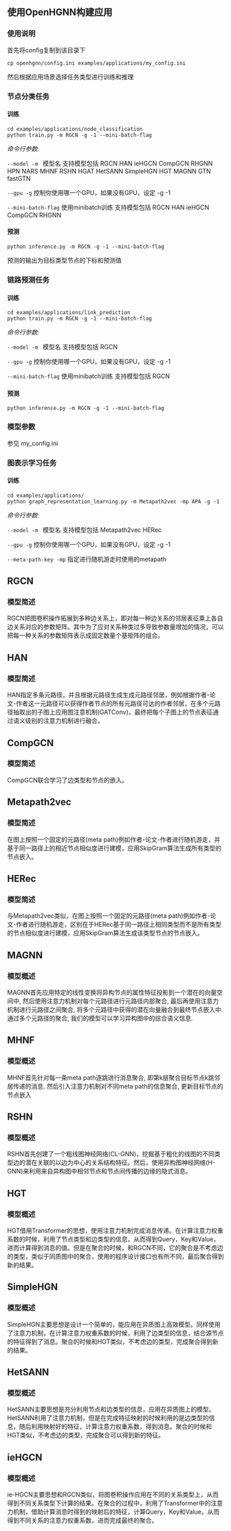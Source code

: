 ## 使用OpenHGNN构建应用

### 使用说明

首先将config复制到该目录下

```
cp openhgnn/config.ini examples/applications/my_config.ini 
```

然后根据应用场景选择任务类型进行训练和推理

### 节点分类任务

#### 训练

```
cd examples/applications/node_classification
python train.py -m RGCN -g -1 --mini-batch-flag
```

*命令行参数*:

``--model -m ``    模型名 支持模型包括 RGCN HAN ieHGCN CompGCN RHGNN HPN NARS MHNF RSHN HGAT HetSANN SimpleHGN HGT MAGNN GTN
fastGTN

``--gpu -g``    控制你使用哪一个GPU，如果没有GPU，设定 -g -1

``--mini-batch-flag``  使用minibatch训练 支持模型包括 RGCN HAN ieHGCN CompGCN RHGNN

#### 预测

```
python inference.py -m RGCN -g -1 --mini-batch-flag
```

预测的输出为目标类型节点的下标和预测值

### 链路预测任务

#### 训练

```
cd examples/applications/link_prediction
python train.py -m RGCN -g -1 --mini-batch-flag
```

*命令行参数*:

``--model -m ``    模型名 支持模型包括 RGCN

``--gpu -g``    控制你使用哪一个GPU，如果没有GPU，设定 -g -1

``--mini-batch-flag``  使用minibatch训练 支持模型包括 RGCN

#### 预测

```
python inference.py -m RGCN -g -1 --mini-batch-flag
```

### 模型参数

参见 my_config.ini

### 图表示学习任务

#### 训练

```
cd examples/applications/
python graph_representation_learning.py -m Metapath2vec -mp APA -g -1 
```

*命令行参数*:

``--model -m ``    模型名 支持模型包括 Metapath2vec HERec

``--gpu -g``    控制你使用哪一个GPU，如果没有GPU，设定 -g -1

``--meta-path-key -mp``   指定进行随机游走时使用的metapath

## RGCN
### 模型简述
RGCN把图卷积操作拓展到多种边关系上，即对每一种边关系的邻居表征乘上各自边关系对应的参数矩阵。其中为了应对关系种类过多导致参数量增加的情况，可以把每一种关系的参数矩阵表示成固定数量个基矩阵的组合。

## HAN
### 模型简述
HAN指定多条元路径，并且根据元路径生成生成元路径邻居，例如根据作者-论文-作者这一元路径可以获得作者节点的所有元路径可达的作者邻居，在多个元路径抽取出的子图上应用图注意机制(GATConv)，最终把每个子图上的节点表征通过语义级别的注意力机制进行融合。

## CompGCN
### 模型简述
CompGCN联合学习了边类型和节点的嵌入。

## Metapath2vec

### 模型简述
在图上按照一个固定的元路径(meta path)例如作者-论文-作者进行随机游走，并基于同一路径上的相近节点相似度进行建模，应用SkipGram算法生成所有类型的节点嵌入。

## HERec

### 模型简述
与Metapath2vec类似，在图上按照一个固定的元路径(meta path)例如作者-论文-作者进行随机游走，区别在于HERec基于同一路径上相同类型而不是所有类型的节点相似度进行建模，应用SkipGram算法生成该类型节点的节点嵌入。

## MAGNN 

### 模型概述
MAGNN首先应用特定的线性变换将异构节点的属性特征投影到一个潜在的向量空间中, 然后使用注意力机制对每个元路径进行元路径内部聚合, 最后再使用注意力机制进行元路径之间聚合, 将多个元路径中获得的潜在向量融合到最终节点嵌入中. 通过多个元路径的聚合, 我们的模型可以学习异构图中的综合语义信息.

## MHNF
### 模型概述
MHNF首先针对每一条meta path逐跳进行消息聚合, 即第k层聚合目标节点k跳邻居传递的消息. 然后引入注意力机制对不同meta path的信息聚合, 更新目标节点的节点嵌入

## RSHN
### 模型概述
RSHN首先创建了一个粗线图神经网络(CL-GNN)，挖掘基于粗化的线图的不同类型边的潜在关联的以边为中心的关系结构特征。然后，使用异构图神经网络(H-GNN)来利用来自异构图中相邻节点和节点间传播的边缘的隐式消息。

## HGT
### 模型概述
HGT借用Transformer的思想，使用注意力机制完成消息传递。在计算注意力权重系数的时候，利用了节点类型和边类型的信息，从而得到Query，Key和Value，进而计算得到消息的值。但是在聚合的时候，和RGCN不同，它的聚合是不考虑边的类型，类似于同质图中的聚合，使用的程序设计接口也有所不同，最后聚合得到新的结果。

## SimpleHGN
### 模型概述
SimpleHGN主要思想是设计一个简单的，能应用在异质图上高效模型。同样使用了注意力机制，在计算注意力权重系数的时候，利用了边类型的信息，结合源节点的特征得到了消息。聚合的时候和HGT类似，不考虑边的类型，完成聚合得到新的结果。

## HetSANN
### 模型概述
HetSANN主要思想是充分利用节点和边类型的信息，应用在异质图上的模型。HetSANN利用了注意力机制，但是在完成特征映射的时候利用的是边类型的信息，随后利用映射好的特征，计算注意力权重系数，得到消息。聚合的时候和HGT类似，不考虑边的类型，完成聚合可以得到新的特征。

## ieHGCN
### 模型概述
ie-HGCN主要思想和RGCN类似，将图卷积操作应用在不同的关系类型上，从而得到不同关系类型下计算的结果。在聚合的过程中，利用了Transformer中的注意力机制，借助计算消息时得到的映射后的特征，计算Query，Key和Value，从而得到不同关系的注意力权重系数，进而完成最终的聚合。
